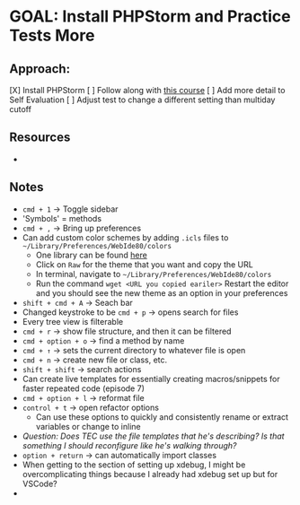 # GOAL: Install PHPStorm and Practice Tests More

## Approach:

[X] Install PHPStorm
[ ] Follow along with [this course](https://laracasts.com/series/how-to-be-awesome-in-phpstorm)
[ ] Add more detail to Self Evaluation
[ ] Adjust test to change a different setting than multiday cutoff

## Resources

-

## Notes

- `cmd + 1` -> Toggle sidebar
- 'Symbols' = methods
- `cmd + ,` -> Bring up preferences
- Can add custom color schemes by adding `.icls` files to `~/Library/Preferences/WebIde80/colors`
    - One library can be found [here](https://github.com/daylerees/colour-schemes)
    - Click on `Raw` for the theme that you want and copy the URL
    - In terminal, navigate to `~/Library/Preferences/WebIde80/colors`
    - Run the command `wget <URL you copied eariler>`
      Restart the editor and you should see the new theme as an option in your preferences
- `shift + cmd + A` -> Seach bar
- Changed keystroke to be `cmd + p` -> opens search for files
- Every tree view is filterable
- `cmd + r` -> show file structure, and then it can be filtered
- `cmd + option + o` -> find a method by name
- `cmd + ↑` -> sets the current directory to whatever file is open
- `cmd + n` -> create new file or class, etc.
- `shift + shift` -> search actions
- Can create live templates for essentially creating macros/snippets for faster repeated code (episode 7)
- `cmd + option + l` -> reformat file
- `control + t` -> open refactor options
    - Can use these options to quickly and consistently rename or extract variables or change to inline
- _Question: Does TEC use the file templates that he's describing? Is that something I should reconfigure like he's
  walking through?_
- `option + return` -> can automatically import classes
- When getting to the section of setting up xdebug, I might be overcomplicating things because I already had xdebug set
  up but for VSCode?
- 
